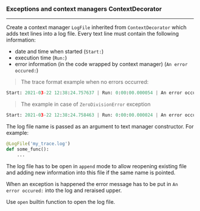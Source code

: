 ### Exceptions and context managers ContextDecorator
***
Create a context manager `LogFile` inherited from `ContextDecorator` 
which adds text lines into a log file.
Every text line must contain the following information:
- date and time when started (`Start:`)
- execution time (`Run:`)
- error information (in the code wrapped by context manager) (`An error occured:`)
>The trace format example when no errors occurred:
```python
Start: 2021-03-22 12:38:24.757637 | Run: 0:00:00.000054 | An error occurred: None
```
> The example in case of `ZeroDivisionError` exception
```python
Start: 2021-03-22 12:38:24.758463 | Run: 0:00:00.000024 | An error occurred: division by zero
```

The log file name is passed as an argument to text manager constructor.
For example:
```python
@LogFile('my_trace.log')
def some_func():
    ...
```
The log file has to be open in `append` mode to allow reopening existing file and adding 
new information into this file if the same name is pointed.

When an exception is happened the error message has to be put in `An error occured:` into the log and reraised upper.

Use `open` builtin function to open the log file.
